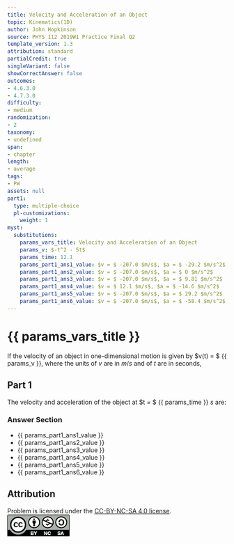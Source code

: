 ```yaml
---
title: Velocity and Acceleration of an Object
topic: Kinematics(1D)
author: John Hopkinson
source: PHYS 112 2019W1 Practice Final Q2
template_version: 1.3
attribution: standard
partialCredit: true
singleVariant: false
showCorrectAnswer: false
outcomes:
- 4.6.3.0
- 4.7.3.0
difficulty:
- medium
randomization:
- 2
taxonomy:
- undefined
span:
- chapter
length:
- average
tags:
- PW
assets: null
part1:
  type: multiple-choice
  pl-customizations:
    weight: 1
myst:
  substitutions:
    params_vars_title: Velocity and Acceleration of an Object
    params_v: $-t^2 - 5t$
    params_time: 12.1
    params_part1_ans1_value: $v = $ -207.0 $m/s$, $a = $ -29.2 $m/s^2$
    params_part1_ans2_value: $v = $ -207.0 $m/s$, $a = $ 0 $m/s^2$
    params_part1_ans3_value: $v = $ -207.0 $m/s$, $a = $ 9.81 $m/s^2$
    params_part1_ans4_value: $v = $ 12.1 $m/s$, $a = $ -14.6 $m/s^2$
    params_part1_ans5_value: $v = $ -207.0 $m/s$, $a = $ 29.2 $m/s^2$
    params_part1_ans6_value: $v = $ -207.0 $m/s$, $a = $ -58.4 $m/s^2$
---
```

# {{ params_vars_title }}
If the velocity of an object in one-dimensional motion is given by $v(t) = $ {{ params_v }}, where the units of $v$ are in $m/s$ and of $t$ are in seconds,

## Part 1

The velocity and acceleration of the object at $t = $ {{ params_time }} $s$ are:

### Answer Section

- {{ params_part1_ans1_value }}
- {{ params_part1_ans2_value }}
- {{ params_part1_ans3_value }}
- {{ params_part1_ans4_value }}
- {{ params_part1_ans5_value }}
- {{ params_part1_ans6_value }}

## Attribution

Problem is licensed under the [CC-BY-NC-SA 4.0 license](https://creativecommons.org/licenses/by-nc-sa/4.0/).<br> ![The Creative Commons 4.0 license requiring attribution-BY, non-commercial-NC, and share-alike-SA license.](https://raw.githubusercontent.com/firasm/bits/master/by-nc-sa.png)